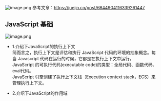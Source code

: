 ![image.png](https://s2.loli.net/2022/01/12/VGTFUqfWowJnxMr.png)
参考文章：<https://juejin.cn/post/6844904116339261447>

## JavaScript 基础
![image.png](https://s2.loli.net/2022/01/12/vWb7eZc8PmMXszT.png)

* 1.介绍下JavaScript的执行上下文      
    简而言之，执行上下文是评估和执行 JavaScript 代码的环境的抽象概念。每当 Javascript 代码在运行的时候，它都是在执行上下文中运行。   
    JavaScript 的可执行代码(executable code)的类型：全局代码、函数代码、eval代码。      
    JavaScript 引擎创建了执行上下文栈（Execution context stack，ECS）来管理执行上下文。    
  
* 2.介绍下JavaScript的作用域
